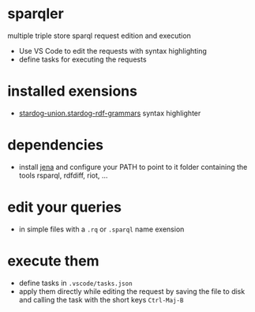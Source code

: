 # sparqler
multiple triple store sparql request edition and execution

- Use VS Code to edit the requests with syntax highlighting
- define tasks for executing the requests

# installed exensions

- [stardog-union.stardog-rdf-grammars](https://marketplace.visualstudio.com/items?itemName=stardog-union.stardog-rdf-grammars) syntax highlighter

# dependencies

- install [jena](https://jena.apache.org/) and configure your PATH to point to it folder containing the tools rsparql, rdfdiff, riot, ...

# edit your queries

- in simple files with a `.rq` or `.sparql` name exension

# execute them

- define tasks in `.vscode/tasks.json`
- apply them directly while editing the request by saving the file to disk and calling the task with the short keys `Ctrl-Maj-B` 